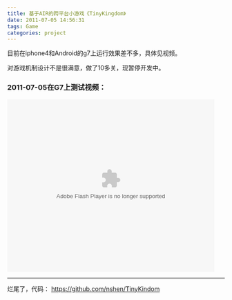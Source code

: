 ```yaml
---
title: 基于AIR的跨平台小游戏《TinyKingdom》
date: 2011-07-05 14:56:31
tags: Game
categories: project
---
```


目前在iphone4和Android的g7上运行效果差不多，具体见视频。

<!-- more -->

对游戏机制设计不是很满意，做了10多关，现暂停开发中。

### 2011-07-05在G7上测试视频：

<embed src="http://www.tudou.com/v/WYv-ljAL1xs/&rpid=9086081/v.swf" type="application/x-shockwave-flash" allowscriptaccess="always" allowfullscreen="true" wmode="opaque" width="480" height="400"></embed>


---

烂尾了，代码： https://github.com/nshen/TinyKindom
